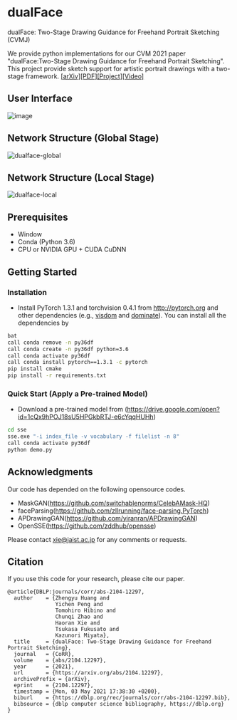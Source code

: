 # dualFace
dualFace: Two-Stage Drawing Guidance for Freehand Portrait Sketching (CVMJ)

We provide python implementations for our CVM 2021 paper "dualFace:Two-Stage Drawing Guidance for Freehand Portrait Sketching".
This project provide sketch support for artistic portrait drawings with a two-stage framework.
[[arXiv]](https://arxiv.org/abs/2104.12297)[[PDF]](https://arxiv.org/pdf/2104.12297.pdf)[[Project]](http://www.jaist.ac.jp/~xie/dualface.html)[[Video]](https://youtu.be/29nrIwo1t10)

## User Interface
![image](https://user-images.githubusercontent.com/4180028/116048238-f08a1180-a6af-11eb-9504-8b8f9dd99236.png)

## Network Structure (Global Stage)
![dualface-global](https://user-images.githubusercontent.com/4180028/117390165-9e0ae980-af28-11eb-859a-3d8987d6fbe5.JPG)

## Network Structure (Local Stage)
![dualface-local](https://user-images.githubusercontent.com/4180028/117390179-a2cf9d80-af28-11eb-8ef5-94ad2456552a.JPG)

## Prerequisites
- Window
- Conda (Python 3.6)
- CPU or NVIDIA GPU + CUDA CuDNN
## Getting Started
### Installation
- Install PyTorch 1.3.1 and torchvision 0.4.1 from http://pytorch.org and other dependencies (e.g., [visdom](https://github.com/facebookresearch/visdom) and [dominate](https://github.com/Knio/dominate)). You can install all the dependencies by
```bash
bat
call conda remove -n py36df
call conda create -n py36df python=3.6 
call conda activate py36df
call conda install pytorch==1.3.1 -c pytorch
pip install cmake
pip install -r requirements.txt
```

### Quick Start (Apply a Pre-trained Model)
- Download a pre-trained model from (https://drive.google.com/open?id=1cQx9hPOJ18sU5HPGkbRTJ-e6cYqqHUHh)
```bash
cd sse
sse.exe "-i index_file -v vocabulary -f filelist -n 8"
call conda activate py36df
python demo.py
```

## Acknowledgments
Our code has depended on the following opensource codes.
- MaskGAN(https://github.com/switchablenorms/CelebAMask-HQ)
- faceParsing(https://github.com/zllrunning/face-parsing.PyTorch) 
- APDrawingGAN(https://github.com/yiranran/APDrawingGAN)
- OpenSSE(https://github.com/zddhub/opensse)

Please contact xie@jaist.ac.jp for any comments or requests.

## Citation
If you use this code for your research, please cite our paper.
```
@article{DBLP:journals/corr/abs-2104-12297,
  author    = {Zhengyu Huang and
               Yichen Peng and
               Tomohiro Hibino and
               Chunqi Zhao and
               Haoran Xie and
               Tsukasa Fukusato and
               Kazunori Miyata},
  title     = {dualFace: Two-Stage Drawing Guidance for Freehand Portrait Sketching},
  journal   = {CoRR},
  volume    = {abs/2104.12297},
  year      = {2021},
  url       = {https://arxiv.org/abs/2104.12297},
  archivePrefix = {arXiv},
  eprint    = {2104.12297},
  timestamp = {Mon, 03 May 2021 17:38:30 +0200},
  biburl    = {https://dblp.org/rec/journals/corr/abs-2104-12297.bib},
  bibsource = {dblp computer science bibliography, https://dblp.org}
}
```
